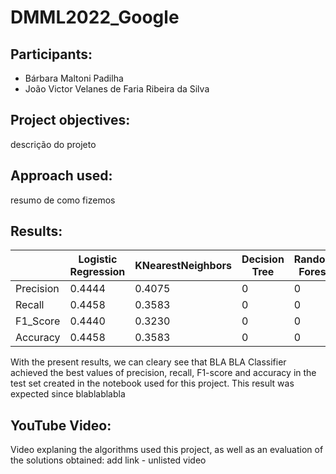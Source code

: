 # DMML2022_Google

## Participants:
 * Bárbara Maltoni Padilha
 * João Victor Velanes de Faria Ribeira da Silva
 
## Project objectives:
descrição do projeto

## Approach used:
resumo de como fizemos

## Results:
|  | Logistic Regression | KNearestNeighbors | Decision Tree | Random Forest | Neural Networks |
| ------------- | ------------- | ------------- |------------- |------------- |------------- |
| Precision | 0.4444 | 0.4075 | 0 | 0 | 0 |
| Recall  | 0.4458 | 0.3583 | 0 | 0 | 0 |
| F1_Score  | 0.4440 | 0.3230 | 0 | 0 | 0 |
| Accuracy  | 0.4458 | 0.3583 | 0 | 0 | 0 |

With the present results, we can cleary see that BLA BLA Classifier achieved the best values of precision, recall, F1-score and accuracy in the test set created in the notebook used for this project.
This result was expected since blablablabla

## YouTube Video:
Video explaning the algorithms used this project, as well as an evaluation of the solutions obtained:
add link - unlisted video
